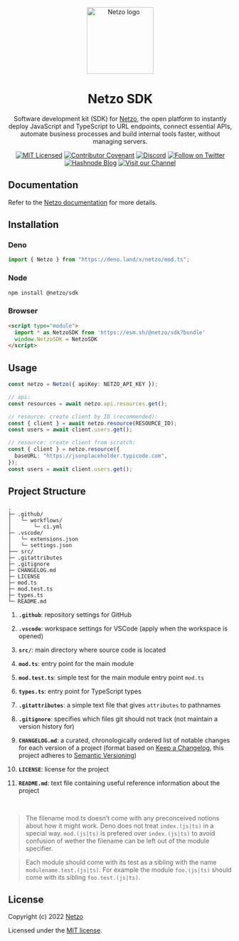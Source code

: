 <p align="center">
  <a href="https://netzo.io" rel="noopener" target="_blank">
    <img width="150" src="https://netzo.io/images/netzo-symbol-light.svg" alt="Netzo logo" />
  </a>
</p>

<h1 align="center">Netzo SDK</h1>

<p align="center">
  Software development kit (SDK) for <a href="https://app.netzo.io" target="_blank">Netzo</a>, the open platform to instantly deploy JavaScript and TypeScript to URL endpoints, connect essential APIs, automate business processes and build internal tools faster, without managing servers.
</p>

<div align="center">

[![MIT Licensed](https://img.shields.io/github/license/netzo/plugins)](https://github.com/netzo/netzo/tree/main/LICENSE)
[![Contributor Covenant](https://img.shields.io/badge/Contributor%20Covenant-2.1-4baaaa.svg)](CODE_OF_CONDUCT.md)
[![Discord](https://discord.com/api/guilds/790465167523577887/widget.png)](https://discord.gg/6wQRmrcPXp)
[![Follow on Twitter](https://img.shields.io/twitter/follow/netzoio.svg?label=follow+netzoio)](https://twitter.com/netzoio)
[![Hashnode Blog](https://img.shields.io/badge/hashnode-blog-blue)](https://blog.netzo.io)
[![Visit our Channel](https://img.shields.io/youtube/channel/views/UCHFSTwM7-ZjeJRI0RwtlFmg)](https://www.youtube.com/channel/UCHFSTwM7-ZjeJRI0RwtlFmg)

</div>

## Documentation

Refer to the
[Netzo documentation](https://netzo.io/docs/getting-started/introduction) for
more details.

## Installation

### Deno

```ts
import { Netzo } from "https://deno.land/x/netzo/mod.ts";
```

### Node

```bash
npm install @netzo/sdk
```

### Browser

```html
<script type="module">
  import * as NetzoSDK from 'https://esm.sh/@netzo/sdk?bundle'
  window.NetzoSDK = NetzoSDK
</script>
```

## Usage

```ts
const netzo = Netzo({ apiKey: NETZO_API_KEY });

// api:
const resources = await netzo.api.resources.get();

// resource: create client by ID (recommended):
const { client } = await netzo.resource(RESOURCE_ID);
const users = await client.users.get();

// resource: create client from scratch:
const { client } = netzo.resource({
  baseURL: "https://jsonplaceholder.typicode.com",
});
const users = await client.users.get();
```

## Project Structure

```
.
├─ .github/
│   └─ workflows/
│       └─ ci.yml
├─ .vscode/
│   └─ extensions.json
│   └─ settings.json
├── src/
├─ .gitattributes
├─ .gitignore
├─ CHANGELOG.md
├─ LICENSE
├─ mod.ts
├─ mod.test.ts
├─ types.ts
└─ README.md
```

1. **`.github`**: repository settings for GitHub

2. **`.vscode`**: workspace settings for VSCode (apply when the workspace is
   opened)

3. **`src/`**: main directory where source code is located

4. **`mod.ts`**: entry point for the main module

5. **`mod.test.ts`**: simple test for the main module entry point `mod.ts`

6. **`types.ts`**: entry point for TypeScript types

7. **`.gitattributes`**: a simple text file that gives `attributes` to pathnames

8. **`.gitignore`**: specifies which files git should not track (not maintain a
   version history for)

9. **`CHANGELOG.md`**: a curated, chronologically ordered list of notable
   changes for each version of a project (format based on
   [Keep a Changelog](https://keepachangelog.com/en/1.0.0/), this project
   adheres to [Semantic Versioning](https://semver.org/spec/v2.0.0.html))

10. **`LICENSE`**: license for the project

11. **`README.md`**: text file containing useful reference information about the
    project

<br>

> The filename mod.ts doesn’t come with any preconceived notions about how it
> might work. Deno does not treat `index.(js|ts)` in a special way.
> `mod.(js|ts)` is prefered over `index.(js|ts)` to avoid confusion of wether
> the filename can be left out of the module specifier.

> Each module should come with its test as a sibling with the name
> `modulename.test.(js|ts)`. For example the module `foo.(js|ts)` should come
> with its sibling `foo.test.(js|ts)`.

## License

Copyright (c) 2022 [Netzo](https://netzo.io)

Licensed under the [MIT license](LICENSE).
